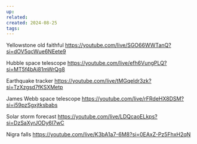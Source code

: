 ```yaml
---
up: 
related: 
created: 2024-08-25
tags: 
---
```


Yellowstone old faithful
https://youtube.com/live/SGO66WWTanQ?si=dOV5qcWue6NEete9

Hubble space telescope 
https://youtube.com/live/efh6VungPLQ?si=MT5f4bAi81mWrQg8

 Earthquake tracker
https://youtube.com/live/tMGqeldr3zk?si=TzXzgsd7fKSXMetp

James Webb space telescope
https://youtube.com/live/rFRdeHX8DSM?si=i59pzSgxjtksbabs

Solar storm forecast
https://youtube.com/live/LDQcaoELkps?si=DzSaXyrJODy6I7wC

Nigra falls
https://youtube.com/live/K3bA1a7-6M8?si=0EAxZ-Pz5FhxH2qN
